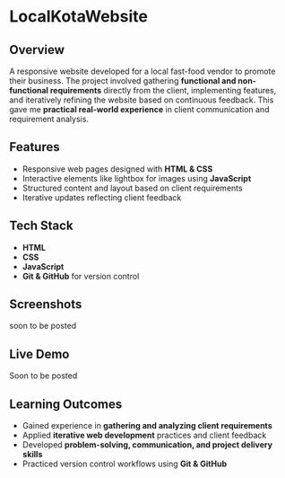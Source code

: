 # LocalKotaWebsite

## Overview
A responsive website developed for a local fast-food vendor to promote their business. The project involved gathering **functional and non-functional requirements** directly from the client, 
implementing features, and iteratively refining the website based on continuous feedback. This gave me **practical real-world experience** in client communication and requirement analysis.

## Features
- Responsive web pages designed with **HTML & CSS**  
- Interactive elements like lightbox for images using **JavaScript**  
- Structured content and layout based on client requirements  
- Iterative updates reflecting client feedback  

## Tech Stack
- **HTML**  
- **CSS**  
- **JavaScript**  
- **Git & GitHub** for version control  

## Screenshots
soon to be posted

## Live Demo
Soon to be posted 

## Learning Outcomes
- Gained experience in **gathering and analyzing client requirements**  
- Applied **iterative web development** practices and client feedback  
- Developed **problem-solving, communication, and project delivery skills**  
- Practiced version control workflows using **Git & GitHub**  
